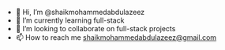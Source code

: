 - 👋 Hi, I’m @shaikmohammedabdulazeez
- 🌱 I’m currently learning full-stack
- 💞️ I’m looking to collaborate on full-stack projects
- 📫 How to reach me shaikmohammedabdulazeez@gmail.com

<!---
shaikmohammedabdulazeez/shaikmohammedabdulazeez is a ✨ special ✨ repository because its `README.md` (this file) appears on your GitHub profile.
You can click the Preview link to take a look at your changes.
--->
